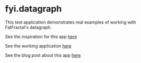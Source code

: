 fyi.datagraph
=========================

This test application demonstrates real examples of working with FatFractal's datagraph.

See the inspiration for this app <a href = http://fatfractal.com/products/noserver-features/ target = _blank>here</a>

See the working application <a href = https://fyi.fatfractal.com/datagraph/ target = _blank>here</a>

See the blog post about this app <a href = http://fatfractal.com/fyi-having-fun-with-datagraphs/ target = _blank>here</a>
